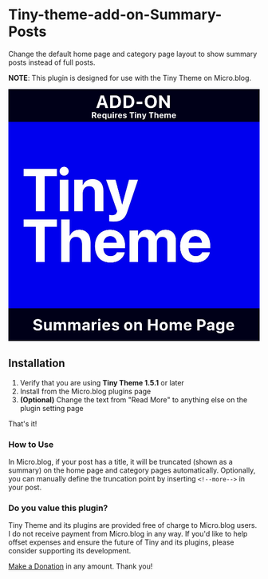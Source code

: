# Tiny-theme-add-on-Summary-Posts
Change the default home page and category page layout to show summary posts instead of full posts.

**NOTE**: This plugin is designed for use with the Tiny Theme on Micro.blog.

![Tiny Theme Summary Posts](https://github.com/MattSLangford/Tiny-theme-add-on-Summary-Posts/blob/main/screenshot.jpg?raw=true)

## Installation

1. Verify that you are using **Tiny Theme 1.5.1** or later
2. Install from the Micro.blog plugins page
3. **(Optional)** Change the text from "Read More" to anything else on the plugin setting page

That's it!

### How to Use

In Micro.blog, if your post has a title, it will be truncated (shown as a summary) on the home page and category pages automatically. Optionally, you can manually define the truncation point by inserting `<!--more-->` in your post.

### Do you value this plugin?

Tiny Theme and its plugins are provided free of charge to Micro.blog users. I do not receive payment from Micro.blog in any way. If you'd like to help offset expenses and ensure the future of Tiny and its plugins, please consider supporting its development.

[Make a Donation](https://donate.stripe.com/5kAeV7gWk9fk7aE7ss) in any amount. Thank you!

